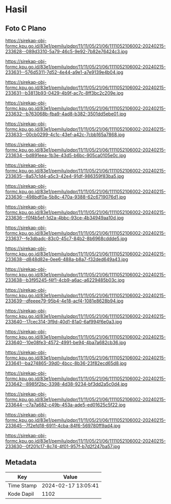 # Hasil

## Foto C Plano

https://sirekap-obj-formc.kpu.go.id/83e1/pemilu/pdpr/11/11/05/21/06/1111052106002-20240215-233628--089d3310-5a79-46c5-9e92-7b82e76424c3.jpg

https://sirekap-obj-formc.kpu.go.id/83e1/pemilu/pdpr/11/11/05/21/06/1111052106002-20240215-233631--576d5311-7d52-4e44-a9e1-a7e9139e4b04.jpg

https://sirekap-obj-formc.kpu.go.id/83e1/pemilu/pdpr/11/11/05/21/06/1111052106002-20240215-233631--b3813b93-0429-4b9f-ac7c-8ff3bc2c209e.jpg

https://sirekap-obj-formc.kpu.go.id/83e1/pemilu/pdpr/11/11/05/21/06/1111052106002-20240215-233632--b763068b-fba9-4ad8-b382-3501dd5ebe01.jpg

https://sirekap-obj-formc.kpu.go.id/83e1/pemilu/pdpr/11/11/05/21/06/1111052106002-20240215-233633--00cb0299-4c1c-43ef-a42c-7cbb165a7868.jpg

https://sirekap-obj-formc.kpu.go.id/83e1/pemilu/pdpr/11/11/05/21/06/1111052106002-20240215-233634--bd891eea-1b3e-43d5-b6bc-905ca0105e0c.jpg

https://sirekap-obj-formc.kpu.go.id/83e1/pemilu/pdpr/11/11/05/21/06/1111052106002-20240215-233635--8a57c1d4-a5c3-42e4-91df-986359f83ba5.jpg

https://sirekap-obj-formc.kpu.go.id/83e1/pemilu/pdpr/11/11/05/21/06/1111052106002-20240215-233636--498bdf0a-5b8c-470a-9388-62c6719076d1.jpg

https://sirekap-obj-formc.kpu.go.id/83e1/pemilu/pdpr/11/11/05/21/06/1111052106002-20240215-233636--f0f4b5ef-1d2a-4bbc-93ce-4b34949aa10d.jpg

https://sirekap-obj-formc.kpu.go.id/83e1/pemilu/pdpr/11/11/05/21/06/1111052106002-20240215-233637--fe3dbadc-83c0-45c7-84b2-8b6968cddde5.jpg

https://sirekap-obj-formc.kpu.go.id/83e1/pemilu/pdpr/11/11/05/21/06/1111052106002-20240215-233638--d848d82e-0ee6-488a-b8a7-f32ded649a43.jpg

https://sirekap-obj-formc.kpu.go.id/83e1/pemilu/pdpr/11/11/05/21/06/1111052106002-20240215-233638--b3f95245-f4f1-4cb9-a6ac-a6229485b03c.jpg

https://sirekap-obj-formc.kpu.go.id/83e1/pemilu/pdpr/11/11/05/21/06/1111052106002-20240215-233639--dfeeee79-95b4-4e18-acf4-1081e8628b94.jpg

https://sirekap-obj-formc.kpu.go.id/83e1/pemilu/pdpr/11/11/05/21/06/1111052106002-20240215-233640--17cec314-3f9d-40d1-81a0-6af994f6e0a3.jpg

https://sirekap-obj-formc.kpu.go.id/83e1/pemilu/pdpr/11/11/05/21/06/1111052106002-20240215-233640--10e08fe3-4572-4991-be94-4ba7a682cb36.jpg

https://sirekap-obj-formc.kpu.go.id/83e1/pemilu/pdpr/11/11/05/21/06/1111052106002-20240215-233641--ba274865-39d0-4bcc-8b36-23f82ecd65d8.jpg

https://sirekap-obj-formc.kpu.go.id/83e1/pemilu/pdpr/11/11/05/21/06/1111052106002-20240215-233642--8985f2bc-3398-4d38-9234-bf3dd2a5c0d4.jpg

https://sirekap-obj-formc.kpu.go.id/83e1/pemilu/pdpr/11/11/05/21/06/1111052106002-20240215-233644--c7a7a682-c49b-453a-ade5-ed01625c5f22.jpg

https://sirekap-obj-formc.kpu.go.id/83e1/pemilu/pdpr/11/11/05/21/06/1111052106002-20240215-233645--7f2efd18-6911-4cba-84f6-569780ff9ad4.jpg

https://sirekap-obj-formc.kpu.go.id/83e1/pemilu/pdpr/11/11/05/21/06/1111052106002-20240215-233630--0f201c17-8c74-4f01-957f-b7d2f247ba57.jpg


## Metadata

| Key        | Value               |
| ---------- | ------------------- |
| Time Stamp | 2024-02-17 13:05:41 |
| Kode Dapil | 1102                |



